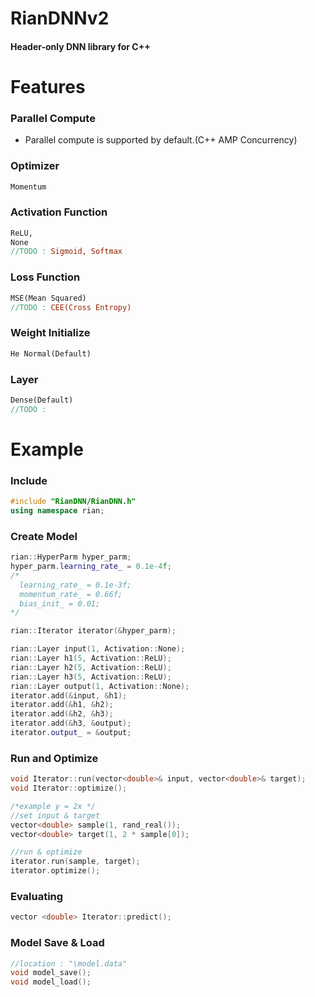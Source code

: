 # RianDNNv2
#### Header-only DNN library for C++ <br/>

# Features

### Parallel Compute
- Parallel compute is supported by default.(C++ AMP Concurrency) <br/>
### Optimizer
```mk
Momentum
```
### Activation Function
```mk
ReLU, 
None
//TODO : Sigmoid, Softmax
```
### Loss Function
```mk
MSE(Mean Squared)
//TODO : CEE(Cross Entropy)
```
### Weight Initialize
```mk
He Normal(Default)
```
### Layer
```mk
Dense(Default)
//TODO :
```

# Example

### Include

```cpp
#include "RianDNN/RianDNN.h"
using namespace rian;
```

### Create Model

```cpp
rian::HyperParm hyper_parm;
hyper_parm.learning_rate_ = 0.1e-4f;
/*
  learning_rate_ = 0.1e-3f;
  momentum_rate_ = 0.66f;
  bias_init_ = 0.01;
*/

rian::Iterator iterator(&hyper_parm);

rian::Layer input(1, Activation::None);
rian::Layer h1(5, Activation::ReLU);
rian::Layer h2(5, Activation::ReLU);
rian::Layer h3(5, Activation::ReLU);
rian::Layer output(1, Activation::None);
iterator.add(&input, &h1);
iterator.add(&h1, &h2);
iterator.add(&h2, &h3);
iterator.add(&h3, &output);
iterator.output_ = &output;
```
### Run and Optimize
```cpp
void Iterator::run(vector<double>& input, vector<double>& target);
void Iterator::optimize();
```
```cpp
/*example y = 2x */
//set input & target
vector<double> sample(1, rand_real());
vector<double> target(1, 2 * sample[0]);

//run & optimize
iterator.run(sample, target);
iterator.optimize();
```
### Evaluating
```cpp
vector <double> Iterator::predict();
```
### Model Save & Load
```cpp
//location : "\model.data"
void model_save();
void model_load();
```
